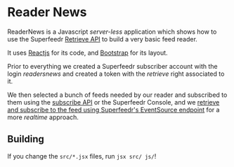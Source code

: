 # Reader News

ReaderNews is a Javascript *server-less* application which shows how to use the Superfeedr [Retrieve API](http://documentation.superfeedr.com/subscribers.html#retrieving-entries-with-pubsubhubbub) to build a very basic feed reader.

It uses [Reactjs](https://facebook.github.io/react/) for its code, and [Bootstrap](http://getbootstrap.com/) for its layout.

Prior to everything we created a Superfeedr subscriber account with the login *readersnews* and created a token with the *retrieve* right associated to it.

We then selected a bunch of feeds needed by our reader and subscribed to them using the [subscribe API](http://documentation.superfeedr.com/subscribers.html#adding-feeds-with-pubsubhubbub) or the Superfeedr Console, and we [retrieve and subscribe to the feed using Superfeedr's EventSource endpoint](http://blog.superfeedr.com/react-server-sent-events/) for a more *realtime* approach.

## Building

If you change the `src/*.jsx` files, run `jsx src/ js/`!



